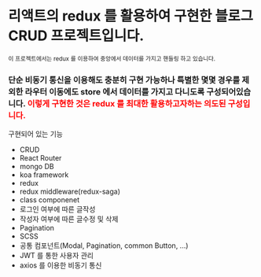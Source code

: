 <h1>리액트의 redux 를 활용하여 구현한 블로그 CRUD 프로젝트입니다.</h1>
<sup>이 프로젝트에서는 redux 를 이용하여 중앙에서 데이터를 가지고 핸들링 하고 있습니다.</sup>
<p><h3>단순 비동기 통신을 이용해도 충분히 구현 가능하나 특별한 몇몇 경우를 제외한 라우터 이동에도 store 에서 데이터를 가지고 다니도록 구성되어있습니다. <span style="color:red">이렇게 구현한 것은 redux 를 최대한 활용하고자하는 의도된 구성입니다.</span></h3></p>
구현되어 있는 기능
<ul>
  <li>CRUD</li>
  <li>React Router</li>
  <li>mongo DB</li>
  <li>koa framework</li>
  <li>redux</li>
  <li>redux middleware(redux-saga)</li>
  <li>class componenet</li>
  <li>로그인 여부에 따른 글작성</li>
  <li>작성자 여부에 따른 글수정 및 삭제</li>
  <li>Pagination</li>
  <li>SCSS</li>
  <li>공통 컴포넌트(Modal, Pagination, common Button, ...)</li>
  <li>JWT 를 통한 사용자 관리</li>
  <li>axios 를 이용한 비동기 통신</li>
</ul>
